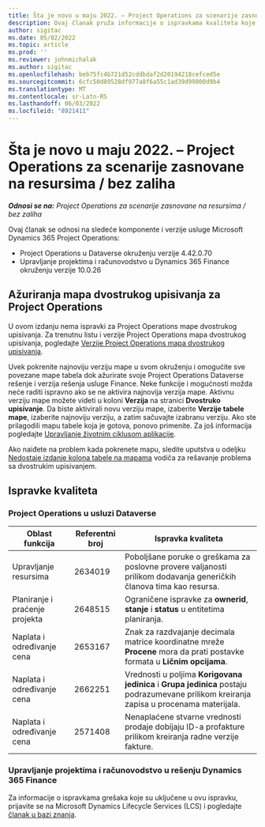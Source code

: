 ```yaml
---
title: Šta je novo u maju 2022. – Project Operations za scenarije zasnovane na resursima / bez zaliha
description: Ovaj članak pruža informacije o ispravkama kvaliteta koje su dostupne u izdanju usluge Microsoft Dynamics 365 Project Operations za maj 2022. za scenarije zasnovane na resursima/bez zaliha.
author: sigitac
ms.date: 05/02/2022
ms.topic: article
ms.prod: ''
ms.reviewer: johnmichalak
ms.author: sigitac
ms.openlocfilehash: beb75fc4b721d52cddbdaf2d20194218cefced5e
ms.sourcegitcommit: 6cfc50d89528df977a8f6a55c1ad39d99800d9b4
ms.translationtype: MT
ms.contentlocale: sr-Latn-RS
ms.lasthandoff: 06/03/2022
ms.locfileid: "8921411"
---
```

# <a name="whats-new-may-2022---project-operations-for-resourcenon-stocked-based-scenarios"></a>Šta je novo u maju 2022. – Project Operations za scenarije zasnovane na resursima / bez zaliha

_**Odnosi se na:** Project Operations za scenarije zasnovane na resursima / bez zaliha_

Ovaj članak se odnosi na sledeće komponente i verzije usluge Microsoft Dynamics 365 Project Operations:

- Project Operations u Dataverse okruženju verzije 4.42.0.70
- Upravljanje projektima i računovodstvo u Dynamics 365 Finance okruženju verzije 10.0.26

## <a name="project-operations-dual-write-maps-updates"></a>Ažuriranja mapa dvostrukog upisivanja za Project Operations

U ovom izdanju nema ispravki za Project Operations mape dvostrukog upisivanja. Za trenutnu listu i verzije Project Operations mapa dvostrukog upisivanja, pogledajte [Verzije Project Operations mapa dvostrukog upisivanja](../environment/resource-dual-write-maps.md).

Uvek pokrenite najnoviju verziju mape u svom okruženju i omogućite sve povezane mape tabela dok ažurirate svoje Project Operations Dataverse rešenje i verzija rešenja usluge Finance. Neke funkcije i mogućnosti možda neće raditi ispravno ako se ne aktivira najnovija verzija mape. Aktivnu verziju mape možete videti u koloni **Verzija** na stranici **Dvostruko upisivanje**. Da biste aktivirali novu verziju mape, izaberite **Verzije tabele mape**, izaberite najnoviju verziju, a zatim sačuvajte izabranu verziju. Ako ste prilagodili mapu tabele koja je gotova, ponovo primenite. Za još informacija pogledajte [Upravljanje životnim ciklusom aplikacije](/dynamics365/fin-ops-core/dev-itpro/data-entities/dual-write/app-lifecycle-management).

Ako naiđete na problem kada pokrenete mapu, sledite uputstva u odeljku [Nedostaje izdanje kolona tabele na mapama](/dynamics365/fin-ops-core/dev-itpro/data-entities/dual-write/dual-write-troubleshooting-finops-upgrades#missing-table-columns-issue-on-maps) vodiča za rešavanje problema sa dvostrukim upisivanjem.

## <a name="quality-updates"></a>Ispravke kvaliteta
### <a name="project-operations-on-dataverse"></a>Project Operations u usluzi Dataverse

| Oblast funkcija | Referentni broj | Ispravka kvaliteta |
| --- | --- | --- |
| Upravljanje resursima | 2634019 | Poboljšane poruke o greškama za poslovne provere valjanosti prilikom dodavanja generičkih članova tima kao resursa. |
| Planiranje i praćenje projekta | 2648515 | Ograničene ispravke za **ownerid**, **stanje** i **status** u entitetima planiranja. |
| Naplata i određivanje cena | 2653167 | Znak za razdvajanje decimala matrice koordinatne mreže **Procene** mora da prati postavke formata u **Ličnim opcijama**. |
| Naplata i određivanje cena| 2662251 | Vrednosti u poljima **Korigovana jedinica** i **Grupa jedinica** postaju podrazumevane prilikom kreiranja zapisa u procenama materijala. |
| Naplata i određivanje cena| 2571408 | Nenaplaćene stvarne vrednosti prodaje dobijaju ID-a profakture prilikom kreiranja radne verzije fakture. |

### <a name="project-management-and-accounting-in-dynamics-365-finance"></a>Upravljanje projektima i računovodstvo u rešenju Dynamics 365 Finance

Za informacije o ispravkama grešaka koje su uključene u ovu ispravku, prijavite se na Microsoft Dynamics Lifecycle Services (LCS) i pogledajte [članak u bazi znanja](https://fix.lcs.dynamics.com/Issue/Details?bugId=662864).
